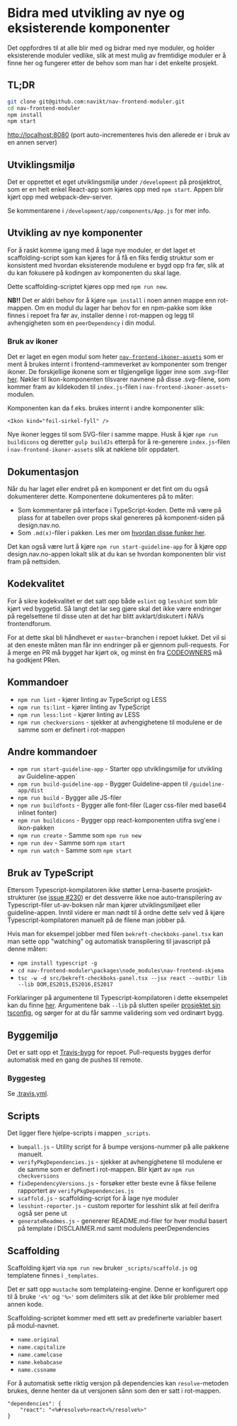 # Bidra med utvikling av nye og eksisterende komponenter

Det oppfordres til at alle blir med og bidrar med nye moduler, og holder eksisterende moduler vedlike, 
slik at mest mulig av fremtidige moduler er å finne her og fungerer etter de behov som man har i det enkelte prosjekt.

## TL;DR
```bash
git clone git@github.com:navikt/nav-frontend-moduler.git
cd nav-frontend-moduler
npm install
npm start
```

[http://localhost:8080](http://localhost:8080) (port auto-incrementeres hvis den allerede er i bruk av en annen server)

## Utviklingsmiljø
Det er opprettet et eget utviklingsmiljø under `/development` på prosjektrot, som er en helt enkel React-app
som kjøres opp med `npm start`. Appen blir kjørt opp med webpack-dev-server.

Se kommentarene i `/development/app/components/App.js` for mer info.

## Utvikling av nye komponenter
For å raskt komme igang med å lage nye moduler, er det laget et scaffolding-script som kan kjøres for å få
en fiks ferdig struktur som er konsistent med hvordan eksisterende modulene er bygd opp fra før, slik at du
kan fokusere på kodingen av komponenten du skal lage.

Dette scaffolding-scriptet kjøres opp med ```npm run new```.

**NB!!** Det er aldri behov for å kjøre `npm install` i noen annen mappe enn rot-mappen. 
Om en modul du lager har behov for en npm-pakke som ikke finnes i repoet fra før av, 
installer denne i rot-mappen og legg til avhengigheten som en `peerDependency` i din modul.

### Bruk av ikoner
Det er laget en egen modul som heter [`nav-frontend-ikoner-assets`](https://github.com/navikt/nav-frontend-moduler/tree/master/packages/node_modules/nav-frontend-ikoner-assets) som
er ment å brukes internt i frontend-rammeverket av komponenter som trenger ikoner. De forskjellige ikonene som 
er tilgjengelige ligger inne som .svg-filer [her](https://github.com/navikt/nav-frontend-moduler/tree/master/packages/node_modules/nav-frontend-ikoner-assets/assets). Nøkler 
til Ikon-komponenten tilsvarer navnene på disse .svg-filene, som kommer fram av kildekoden til `index.js`-filen i `nav-frontend-ikoner-assets`-modulen.

Komponenten kan da f.eks. brukes internt i andre komponenter slik:

```
<Ikon kind="feil-sirkel-fyll" />
```

Nye ikoner legges til som SVG-filer i samme mappe. Husk å kjør `npm run buildicons` og deretter `gulp buildJs` etterpå for å re-generere `index.js`-filen i `nav-frontend-ikoner-assets` slik at nøklene blir oppdatert.

## Dokumentasjon
Når du har laget eller endret på en komponent er det fint om du også dokumenterer dette. Komponentene dokumenteres på to måter: 

- Som kommentarer på interface i TypeScript-koden. Dette må være på plass for at tabellen over props skal genereres på komponent-siden på design.nav.no.
- Som `.md(x)`-filer i pakken. Les mer om [hvordan disse funker her](https://github.com/navikt/nav-frontend-moduler/blob/master/guideline-app/CONTRIBUTING.md).

Det kan også være lurt å kjøre `npm run start-guideline-app` for å kjøre opp design.nav.no-appen lokalt slik at du kan se hvordan komponenten blir vist fram på nettsiden.

## Kodekvalitet
For å sikre kodekvalitet er det satt opp både `eslint` og `lesshint` som blir kjørt ved byggetid.
Så langt det lar seg gjøre skal det ikke være endringer på regelsettene til disse uten at det har 
blitt avklart/diskutert i NAVs frontendforum.

For at dette skal bli håndhevet er `master`-branchen i repoet lukket. Det vil si at den 
eneste måten man får inn endringer på er gjennom pull-requests. For å merge en PR må bygget 
har kjørt ok, og minst èn fra [CODEOWNERS](https://github.com/navikt/nav-frontend-moduler/blob/master/CODEOWNERS) må ha godkjent PRen.

## Kommandoer
* `npm run lint` - kjører linting av TypeScript og LESS
* `npm run ts:lint` - kjører linting av TypeScript
* `npm run less:lint` - kjører linting av LESS
* `npm run checkversions` - sjekker at avhengighetene til modulene er de 
samme som er definert i rot-mappen

## Andre kommandoer
* `npm run start-guideline-app` - Starter opp utviklingsmiljø for utvikling av Guideline-appen`
* `npm run build-guideline-app` - Bygger Guideline-appen til `/guideline-app/dist`
* `npm run build` - Bygger alle JS-filer
* `npm run buildfonts` - Bygger alle font-filer (Lager css-filer med base64 inlinet fonter)
* `npm run buildicons` - Bygger opp react-komponenten utifra svg'ene i ikon-pakken
* `npm run create` - Samme som `npm run new`
* `npm run dev` - Samme som `npm start`
* `npm run watch` - Samme som `npm start`

## Bruk av TypeScript

Ettersom Typescript-kompilatoren ikke støtter Lerna-baserte prosjekt-strukturer (se [issue #230](https://github.com/navikt/nav-frontend-moduler/issues/230)) er det dessverre ikke noe auto-transpilering av Typescript-filer ut-av-boksen når man kjører utviklingsmiljøet eller guideline-appen. Inntil videre er man nødt til å ordne dette selv ved å kjøre Typescript-kompilatoren manuelt på de filene man jobber på.

Hvis man for eksempel jobber med filen `bekreft-checkboks-panel.tsx` kan man sette opp "watching" og automatisk transpilering til javascript på denne måten:

* `npm install typescript -g`
* `cd nav-frontend-moduler\packages\node_modules\nav-frontend-skjema`
* `tsc -w -d src/bekreft-checkboks-panel.tsx --jsx react --outDir lib --lib DOM,ES2015,ES2016,ES2017`

Forklaringer på argumentene til Typescript-kompilatoren i dette eksempelet kan du finne [her](https://www.typescriptlang.org/docs/handbook/compiler-options.html). Argumentene bak `--lib` på slutten speiler [prosjektet sin tsconfig](https://github.com/navikt/nav-frontend-moduler/blob/master/tsconfig.json#L14), og sørger for at du får samme validering som ved ordinært bygg.

## Byggemiljø
Det er satt opp et [Travis-bygg](https://travis-ci.org/navikt/nav-frontend-moduler) for repoet.
Pull-requests bygges derfor automatisk med en gang de pushes til remote.

### Byggesteg
Se [.travis.yml](https://github.com/navikt/nav-frontend-moduler/blob/master/.travis.yml).

## Scripts
Det ligger flere hjelpe-scripts i mappen `_scripts`. 

* `bumpall.js` - Utility script for å bumpe versjons-nummer på alle pakkene manuelt. 
* `verifyPkgDependencies.js` - sjekker at avhengighetene til modulene er de samme som er definert i rot-mappen. Blir kjørt av `npm run checkversions`
* `fixDependencyVersions.js` - forsøker etter beste evne å fikse feilene rapportert av `verifyPkgDependencies.js`
* `scaffold.js` - scaffolding-script for å lage nye moduler
* `lesshint-reporter.js` - custom reporter for lesshint slik at feil derifra også ser pene ut
* `generateReadmes.js` - genererer README.md-filer for hver modul basert på template i DISCLAIMER.md samt modulens 
peerDependencies

## Scaffolding
Scaffolding kjørt via `npm run new` bruker `_scripts/scaffold.js` og templatene 
finnes i `_templates`.

Det er satt opp `mustache` som templateing-engine. Denne er konfigurert opp til å 
bruke `'<%'` og `'%>'` som delimiters slik at det ikke blir problemer med annen kode.

Scaffolding-scriptet kommer med ett sett av predefinerte variabler basert på modul-navnet.
* `name.original`
* `name.capitalize`
* `name.camelcase`
* `name.kebabcase`
* `name.cssname`

For å automatisk sette riktig versjon på dependencies kan `resolve`-metoden brukes, 
denne henter da ut versjonen sånn som den er satt i rot-mappen.
```
"dependencies": {
    "react": "<%#resolve%>react<%/resolve%>"
}
```
